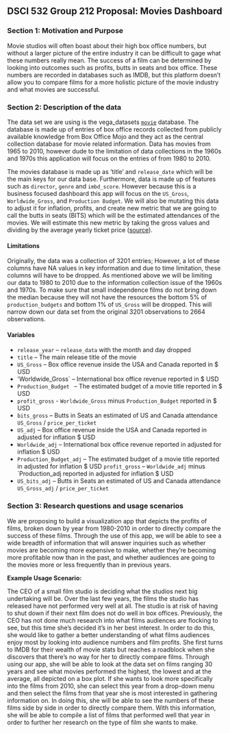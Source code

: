 ## DSCI 532 Group 212 Proposal: Movies Dashboard

### Section 1: Motivation and Purpose

Movie studios will often boast about their high box office numbers, but without a larger picture of the entire industry it can be difficult to gage what these numbers really mean. The success of a film can be determined by looking into outcomes such as profits, butts in seats and box office. These numbers are recorded in databases such as IMDB, but this platform doesn’t allow you to compare films for a more holistic picture of the movie industry and what movies are successful.

### Section 2: Description of the data

The data set we are using is the vega_datasets [`movie`](https://raw.githubusercontent.com/vega/vega-datasets/master/data/movies.json) database. The database is made up of entries of box office records collected from publicly available knowledge from Box Office Mojo and they act as the central collection database for movie related information. Data has movies from 1965 to 2010, however dude to the limitation of data collections in the 1960s and 1970s this application will focus on the entries of from 1980 to 2010. 

The movies database is made up as ‘title’ and `release_date` which will be the main keys for our data base. Furthermore, data is made up of features such as `director`, `genre` and `imbd_score`. However because this is a business focused dashboard this app will focus on the `US_Gross`,  `Worldwide_Gross`, and `Production Budget`. We will also be mutating this data to adjust it for inflation, profits, and create new metric that we are going to call the butts in seats (BITS) which will be the estimated attendances of the movies. We will estimate this new metric by taking the gross values and dividing by the average yearly ticket price ([source](https://www.natoonline.org/data/ticket-price/)).

#### Limitations

Originally, the data was a collection of 3201 entries; However, a lot of these columns have NA values in key information and due to time limitation, these columns will have to be dropped. As mentioned above we will be limiting our data to 1980 to 2010 due to the information collection issue of the 1960s and 1970s. To make sure that small independence films do not bring down the median because they will not have the resources the bottom 5% of `production_budgets` and bottom 1% of `US_Gross` will be dropped. This will narrow down our data set from the original 3201 observations to 2664 observations. 

#### Variables

- `release_year` – `release_data` with the month and day dropped
- `title` – The main release title of the movie 
- `US_Gross` – Box office revenue inside the USA and Canada reported in $ USD
- 'Worldwide_Gross` – International box office revenue reported in $ USD 
- `Production_Budget ` – The estimated budget of a movie title reported in $ USD 
- `profit_gross` - `Worldwide_Gross` minus `Production_Budget` reported in $ USD
- `bits_gross` – Butts in Seats an estimated of US and Canada attendance `US_Gross` / `price_per_ticket` 
- `US_adj` – Box office revenue inside the USA and Canada reported in adjusted for inflation $ USD
- `Worldwide_adj` – International box office revenue reported in adjusted for inflation 
$ USD 
- `Production_Budget_adj` – The estimated budget of a movie title reported in adjusted for inflation $ USD
`profit_gross` 
– `Worldwide_adj` minus `Production_adj reported in adjusted for inflation $ USD
- `US_bits_adj` – Butts in Seats an estimated of US and Canada attendance `US_Gross_adj` / `price_per_ticket` 




### Section 3: Research questions and usage scenarios


We are proposing to build a visualization app that depicts the profits of films, broken down by year from 1980-2010 in order to directly compare the success of these films. Through the use of this app, we will be able to see a wide breadth of information that will answer inquiries such as whether movies are becoming more expensive to make, whether they’re becoming more profitable now than in the past, and whether audiences are going to the movies more or less frequently than in previous years.

**Example Usage Scenario:**

The CEO of a small film studio is deciding what the studios next big undertaking will be. Over the last few years, the films the studio has released have not performed very well at all. The studio is at risk of having to shut down if their next film does not do well in box offices. Previously, the CEO has not done much research into what films audiences are flocking to see, but this time she’s decided it’s in her best interest. In order to do this, she would like to gather a better understanding of what films audiences enjoy most by looking into audience numbers and film profits. She first turns to IMDB for their wealth of movie stats but reaches a roadblock when she discovers that there’s no way for her to directly compare films. Through using our app, she will be able to look at the data set on films ranging 30 years and see what movies performed the highest, the lowest and at the average, all depicted on a box plot. If she wants to look more specifically into the films from 2010, she can select this year from a drop-down menu and then select the films from that year she is most interested in gathering information on. In doing this, she will be able to see the numbers of these films side by side in order to directly compare them.
With this information, she will be able to compile a list of films that performed well that year in order to further her research on the type of film she wants to make.

